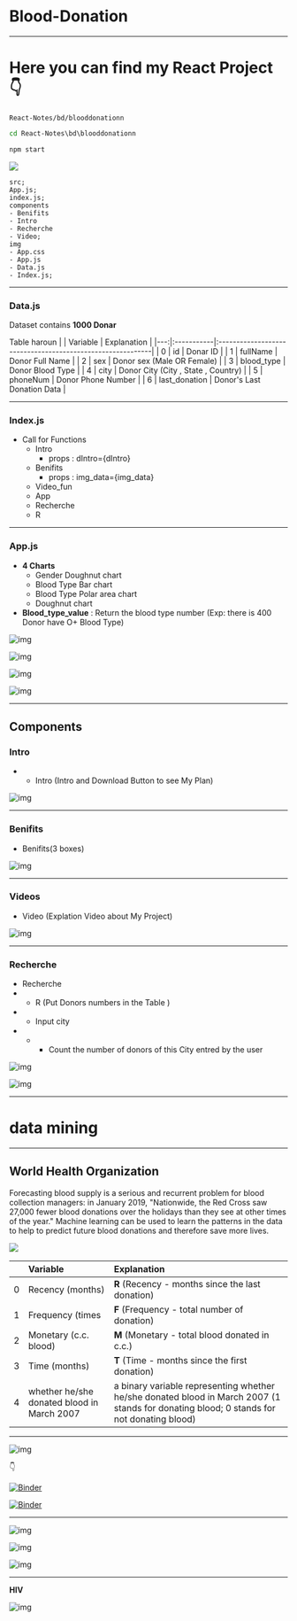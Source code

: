 # Blood-Donation

---

# Here you can find my React Project :point_down:

`React-Notes/bd/blooddonationn`

```cmd
cd React-Notes\bd\blooddonationn

npm start
```

<img src="https://miro.medium.com/max/1400/1*KN7zbaWkbm5E71zZWfTf7A.gif">

```
src;
App.js;
index.js;
components
- Benifits
- Intro
- Recherche
- Video;
img
- App.css
- App.js
- Data.js
- Index.js;
```

---

### Data.js

Dataset contains **1000 Donar**

Table haroun
| | Variable | Explanation |
|---:|:-----------|:-----------------------------------------------------------|
| 0 | id | Donar ID |
| 1 | fullName | Donor Full Name |
| 2 | sex | Donor sex (Male OR Female) |
| 3 | blood_type | Donor Blood Type |
| 4 | city | Donor City (City , State , Country) |
| 5 | phoneNum | Donor Phone Number |
| 6 | last_donation | Donor's Last Donation Data |

---

### Index.js

- Call for Functions
  - Intro
    - props : dIntro={dIntro}
  - Benifits
    - props : img_data={img_data}
  - Video_fun
  - App
  - Recherche
  - R

---

### App.js

- **4 Charts**
  - Gender Doughnut chart
  - Blood Type Bar chart
  - Blood Type Polar area chart
  - Doughnut chart
- **Blood_type_value** : Return the blood type number (Exp: there is 400 Donor have O+ Blood Type)

![img](README_IMG/Blood%20Type%20Bar%20chart.PNG)

![img](README_IMG/Gender%20Doughnut%20chart.PNG)

![img](README_IMG/Blood%20Type%20Polar%20area%20chart.PNG)

![img](README_IMG/Doughnut%20chart.PNG)

---

## Components

### Intro

- - Intro (Intro and Download Button to see My Plan)

![img](README_IMG/intro.PNG)

---

### Benifits

- Benifits(3 boxes)

![img](README_IMG/images.PNG)

---

### Videos

- Video (Explation Video about My Project)

![img](README_IMG/video.PNG)

---

### Recherche

- Recherche
- - R (Put Donors numbers in the Table )
- - Input city
- - - Count the number of donors of this City entred by the user

![img](README_IMG/city1.PNG)

![img](README_IMG/city2.PNG)

---

# data mining

---

## World Health Organization

Forecasting blood supply is a serious and recurrent problem for blood collection managers: in January 2019, "Nationwide, the Red Cross saw 27,000 fewer blood donations over the holidays than they see at other times of the year." Machine learning can be used to learn the patterns in the data to help to predict future blood donations and therefore save more lives.

<img src=https://nbs.gov.gh/storage/2021/10/blood-donation2.gif  />

<!-- ![img](images/gif.gif) -->

|     | Variable                                   | Explanation                                                                                                                              |
| --: | :----------------------------------------- | :--------------------------------------------------------------------------------------------------------------------------------------- |
|   0 | Recency (months)                           | **R** (Recency - months since the last donation)                                                                                         |
|   1 | Frequency (times                           | **F** (Frequency - total number of donation)                                                                                             |
|   2 | Monetary (c.c. blood)                      | **M** (Monetary - total blood donated in c.c.)                                                                                           |
|   3 | Time (months)                              | **T** (Time - months since the first donation)                                                                                           |
|   4 | whether he/she donated blood in March 2007 | a binary variable representing whether he/she donated blood in March 2007 (1 stands for donating blood; 0 stands for not donating blood) |

---

![img](img/gif.gif)

:point_down:

[![Binder](https://mybinder.org/badge_logo.svg)](https://mybinder.org/v2/gh/HarounTheGreat/Blood-Donation/main?filepath=index.ipynb)

[![Binder](https://mybinder.org/badge_logo.svg)](https://mybinder.org/v2/gh/HarounTheGreat/Blood-Donation/main?filepath=notebook.ipynb)

---

![img](img/Data.PNG)

![img](img/p1.PNG)

![img](img/p2.PNG)

---

**HIV**

![img](img/p3.PNG)
